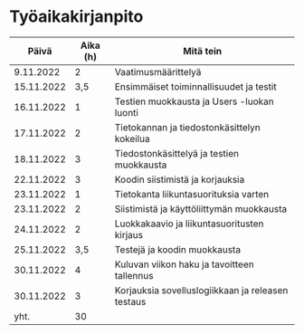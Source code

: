 # Työaikakirjanpito

| Päivä         | Aika (h) | Mitä tein                                         |
| ------------- | -------- | ------------------------------------------------- |
| 9.11.2022     |    2     | Vaatimusmäärittelyä                               |
| 15.11.2022    |    3,5   | Ensimmäiset toiminnallisuudet ja testit           |
| 16.11.2022    |    1     | Testien muokkausta ja Users -luokan luonti        |
| 17.11.2022    |    2     | Tietokannan ja tiedostonkäsittelyn kokeilua       |
| 18.11.2022    |    3     | Tiedostonkäsittelyä ja testien muokkausta         |
| 22.11.2022    |    3     | Koodin siistimistä ja korjauksia                  |
| 23.11.2022    |    1     | Tietokanta liikuntasuorituksia varten             |
| 23.11.2022    |    2     | Siistimistä ja käyttöliittymän muokkausta         |
| 24.11.2022    |    2     | Luokkakaavio ja liikuntasuoritusten kirjaus       |
| 25.11.2022    |   3,5    | Testejä ja koodin muokkausta                      |
| 30.11.2022    |   4      | Kuluvan viikon haku ja tavoitteen tallennus       |
| 30.11.2022    |   3      | Korjauksia sovelluslogiikkaan ja releasen testaus |
| yht.          |   30     |                                                   |
